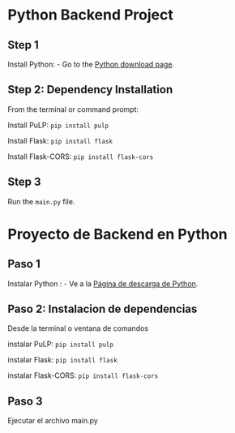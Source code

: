 # Python Backend Project

## Step 1

Install Python: - Go to the [Python download page](https://www.python.org/downloads/).

## Step 2: Dependency Installation

From the terminal or command prompt:

Install PuLP: `pip install pulp`

Install Flask: `pip install flask`

Install Flask-CORS: `pip install flask-cors`

## Step 3

Run the `main.py` file.

# Proyecto de Backend en Python

## Paso 1

Instalar Python : - Ve a la [Página de descarga de Python](https://www.python.org/downloads/).

## Paso 2: Instalacion de dependencias

Desde la terminal o ventana de comandos

instalar PuLP: `pip install pulp`

instalar Flask: `pip install flask`

instalar Flask-CORS: `pip install flask-cors`

## Paso 3

Ejecutar el archivo main.py
